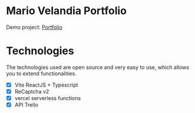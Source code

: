 # Mario Velandia Portfolio
Demo project: [Portfolio](https://www.mariovelandia.co/)

# Technologies

The technologies used are open source and very easy to use, which allows you to extend functionalities.
- [x] Vite ReactJS + Typescript
- [x] ReCaptcha v2
- [x] vercel serverless functions
- [x] API Trello
